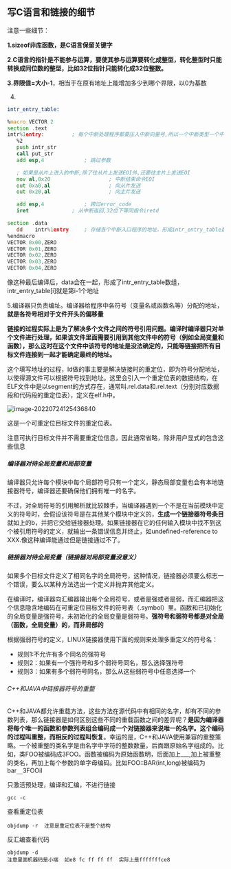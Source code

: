 ## 写C语言和链接的细节

注意一些细节：



**1.sizeof非库函数，是C语言保留关键字**

**2.C语言的指针是不能参与运算，要使其参与运算要转化成整型，转化整型时只能转换成同位数的整型，比如32位指针只能转化成32位整数。**

**3.界限值=大小-1**，相当于在原有地址上能增加多少到哪个界限，以0为基数

4.

```asm
intr_entry_table:

%macro VECTOR 2
section .text
intr%1entry:		 ; 每个中断处理程序都要压入中断向量号,所以一个中断类型一个中断处理程序，自己知道自己的中断向量号是多少
   %2
   push intr_str
   call put_str
   add esp,4			 ; 跳过参数

   ; 如果是从片上进入的中断,除了往从片上发送EOI外,还要往主片上发送EOI 
   mov al,0x20                   ; 中断结束命令EOI
   out 0xa0,al                   ; 向从片发送
   out 0x20,al                   ; 向主片发送

   add esp,4			 ; 跨过error_code
   iret				 ; 从中断返回,32位下等同指令iretd

section .data
   dd    intr%1entry	 ; 存储各个中断入口程序的地址，形成intr_entry_table数组
%endmacro
VECTOR 0x00,ZERO
VECTOR 0x01,ZERO
VECTOR 0x02,ZERO
VECTOR 0x03,ZERO 
VECTOR 0x04,ZERO
```

像这种最后编译后，data会在一起，形成了intr_entry_table数组，intr_entry_table[i]就是第i-1个地址





5.编译器只负责编址。编译器给程序中各符号（变量名或函数名等）分配的地址，**就是各符号相对于文件开头的偏移量**

**链接的过程实际上是为了解决多个文件之间的符号引用问题。编译时编译器只对单个文件进行处理，如果该文件里面需要引用到其他文件中的符号（例如全局变量和函数），那么这时在这个文件中该符号的地址是没法确定的，只能等链接把所有目标文件连接到一起才能确定最终的地址。**

这个填写地址的过程，ld做的事主要是解决链接时的重定位，即为符号分配地址，以使得源文件可以根据符号找到地址。这里会引入一个重定位表的数据结构，在ELF文件中是以segment的方式存在，通常叫.rel.data和.rel.text（分别对应数据段和代码段的重定位表），定义在elf.h中。







![image-20220724125436840](D:/TYPIC/image-20220724125436840.png)

这是一个可重定位目标文件的重定位表。



注意可执行目标文件并不需要重定位信息，因此通常省略，除非用户显式的包含这些信息



##### 编译器对待全局变量和局部变量

编译器只允许每个模块中每个局部符号只有一个定义，静态局部变量也会有本地链接器符号，编译器还要确保他们拥有唯一的名字。

不过，对全局符号的引用解析就比较棘手，当编译器遇到一个不是在当前模块中定义的符号时，会假设该符号是在其他某个模块中定义的，**生成一个链接器符号条目**就如上的b，并把它交给链接器处理。如果链接器在它的任何输入模块中找不到这个被引用符号的定义，就输出一条错误信息并终止，如undefined-reference to XXX.像这种编译能通过但是链接通过不了。



##### 链接器对待全局变量（链接器对局部变量没意义）

如果多个目标文件定义了相同名字的全局符号，这种情况，链接器必须要么标志一个错误，要么以某种方法选出一个定义并抛弃其他定义。

在编译时，编译器向汇编器输出每个全局符号，或者是强或者是弱，而汇编器把这个信息隐含地编码在可重定位目标文件的符号表（.symbol）里。函数和已初始化的全局变量是强符号，未初始化的全局变量是弱符号。**强符号和弱符号都是对全局（函数，全局变量）的，而非局部的**

根据强弱符号的定义，LINUX链接器使用下面的规则来处理多重定义的符号名：

- 规则1:不允许有多个同名的强符号
- 规则2：如果有一个强符号和多个弱符号同名，那么选择强符号
- 规则3：如果有多个弱符号同名，那么从这些弱符号中任意选择一个





###### C++和JAVA中链接器符号的重整

C++和JAVA都允许重载方法，这些方法在源代码中有相同的名字，却有不同的参数列表，那么链接器是如何区别这些不同的重载函数之间的差异呢？**是因为编译器将每个唯一的函数和参数列表组合编码成一个对链接器来说唯一的名字。这个编码的过程叫重整，而相反的过程叫恢复**。幸运的是，C++和JAVA使用兼容的重整策略。一个被重整的类名字是由名字中字符的整数数量，后面跟原始名字组成的。比如，类FOO被编码成3FOO。函数被编码为原始函数明，后面加上___,加上被重整的类名，再加上每个参数的单字母编码。比如FOO::BAR(int,long)被编码为bar`__`3FOOil









只激活预处理，编译和汇编，不进行链接

```shell
gcc -c
```



查看重定位表  

```shell
objdump -r  注意是重定位表不是整个结构
```

反汇编查看代码

```shell
objdump -d
注意里面机器码是小端  如e8 fc ff ff ff  实际上是fffffffce8
```

